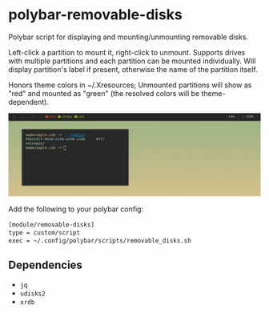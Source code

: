 # polybar-removable-disks

Polybar script for displaying and mounting/unmounting removable disks.

Left-click a partition to mount it, right-click to unmount. Supports drives with multiple partitions and each partition can be mounted individually. Will display partition's label if present, otherwise the name of the partition itself.

Honors theme colors in ~/.Xresources; Unmounted partitions will show as "red" and mounted as "green" (the resolved colors will be theme-dependent).

![polybar-removable-disks](screenshot.png)

Add the following to your polybar config:

```
[module/removable-disks]
type = custom/script
exec = ~/.config/polybar/scripts/removable_disks.sh
```

## Dependencies

* `jq`
* `udisks2`
* `xrdb`
